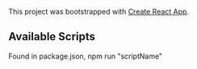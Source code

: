 This project was bootstrapped with [Create React App](https://github.com/facebook/create-react-app).

## Available Scripts

Found in package.json, npm run "scriptName"

